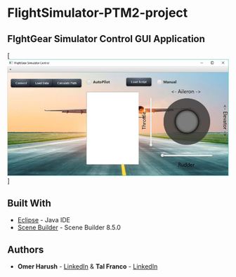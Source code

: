 # FlightSimulator-PTM2-project

## FlghtGear Simulator Control GUI Application

[![GUI Capture](/GUI.JPG)]

## Built With

* [Eclipse](https://www.eclipse.org/downloads/packages/release/kepler/sr1/eclipse-ide-java-developers) - Java IDE
* [Scene Builder](https://gluonhq.com/products/scene-builder/)  - Scene Builder 8.5.0


## Authors
* **Omer Harush** - [LinkedIn](www.linkedin.com/in/omerharush-93) & **Tal Franco** - [LinkedIn](https://www.linkedin.com/in/tal-franco-982136137/)
